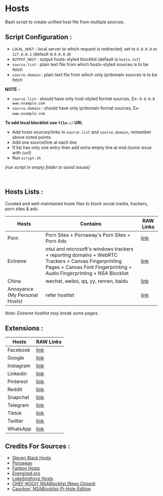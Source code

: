 # Hosts

Bash script to create unified host file from multiple sources.

## Script Configuration :

- `LOCAL_HOST` : local server to which request is redirected, set to `0.0.0.0` or `127.0.0.1` (default is `0.0.0.0`)
- `OUTPUT_HOST` : output hosts-styled blocklist (default is `hosts.txt`)
- `source.list` : plain text file from which hosts-styled sources is to be fetch
- `source.domain` : plain text file from which only ip/domain sources is to be fetch

**NOTE -**
- `source.list` : should have only host-styled format sources, Ex- `0.0.0.0 www.example.com`
- `source.domain` : should have only ip/domain format sources, Ex- `www.example.com`

**To add local blocklist use `file://` URL**

- Add hosts sources/links in `source.list` and `source.domain`, remember above noted points.
- Add one source/link at each line
- If list has only one entry then add extra empty line at end *(some issue with curl)*
- Run `script.sh`

*(run script in empty folder to avoid issues)*


<br>

## Hosts Lists :

Curated and well-maintained hosts files to block social media, trackers, porn sites &amp; ads.

| Hosts | Contains | RAW Links |
| --- | --- | --- |
| Porn | Porn Sites + Pornaway's Porn Sites + Porn Ads | [link](https://raw.githubusercontent.com/patkarmandar/hosts/main/Packs/porn.txt) |
| Extreme | miui and microsoft's windows trackers + reporting domains + WebRTC Trackers + Canvas Fingerprinting Pages + Canvas Font Fingerprinting + Audio Fingerprinting + NSA Blocklist | [link](https://raw.githubusercontent.com/patkarmandar/Hosts/main/Packs/extreme.txt) |
| China | wechat, weibo, qq, yy, renren, baidu | [link](https://raw.githubusercontent.com/patkarmandar/hosts/main/Packs/china.txt) |
| Annoyance (My Personal Hosts) | refer hostlist | [link](https://raw.githubusercontent.com/patkarmandar/Hosts/main/Packs/annoyance.txt) |

*Note: Extreme hostlist may break some pages.*


## Extensions :
| Hosts | RAW Links |
| --- | --- |
| Facebook | [link](https://raw.githubusercontent.com/patkarmandar/Hosts/main/Extensions/facebook.txt) |
| Google | [link](https://raw.githubusercontent.com/patkarmandar/Hosts/main/Extensions/google.txt) |
| Instagram | [link](https://raw.githubusercontent.com/patkarmandar/Hosts/main/Extensions/instagram.txt) |
| Linkedin | [link](https://raw.githubusercontent.com/patkarmandar/Hosts/main/Extensions/linkedin.txt) |
| Pinterest | [link](https://raw.githubusercontent.com/patkarmandar/Hosts/main/Extensions/pinterest.txt) |
| Reddit | [link](https://raw.githubusercontent.com/patkarmandar/Hosts/main/Extensions/reddit.txt) |
| Snapchat | [link](https://raw.githubusercontent.com/patkarmandar/Hosts/main/Extensions/snapchat.txt) |
| Telegram | [link](https://raw.githubusercontent.com/patkarmandar/Hosts/main/Extensions/telegram.txt) |
| Tiktok | [link](https://raw.githubusercontent.com/patkarmandar/Hosts/main/Extensions/tiktok.txt) |
| Twitter | [link](https://raw.githubusercontent.com/patkarmandar/Hosts/main/Extensions/twitter.txt) |
| WhatsApp | [link](https://raw.githubusercontent.com/patkarmandar/Hosts/main/Extensions/whatsapp.txt) |


## Credits For Sources :
- [Steven Black Hosts](https://github.com/StevenBlack/hosts)
- [Pornaway](https://github.com/mhxion/pornaway)
- [Fanboy Hosts](https://www.fanboy.co.nz)
- [Energized.pro](https://energized.pro)
- [LukeSmithxyz Hosts](https://github.com/LukeSmithxyz/etc)
- [CHEF-KOCH' NSABlocklist (Repo Closed)](https://github.com/CHEF-KOCH/NSABlocklist)
- [Cauchon' NSABlocklist-Pi-Hole-Edition](https://github.com/Cauchon/NSABlocklist-pi-hole-edition)
